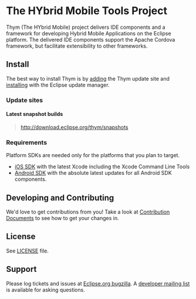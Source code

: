 The HYbrid Mobile Tools Project
====

Thym (The HYbrid Mobile) project delivers IDE components and a framework for developing 
Hybrid Mobile Applications on the Eclipse platform. The delivered IDE components 
support the Apache Cordova framework, but facilitate extensibility to other frameworks.

## Install

The best way to install Thym is by [adding](http://help.eclipse.org/luna/index.jsp?topic=%2Forg.eclipse.platform.doc.user%2Ftasks%2Ftasks-127.htm&cp=0_3_17_5) the Thym update site and
[installing](http://help.eclipse.org/luna/topic/org.eclipse.platform.doc.user/tasks/tasks-124.htm?cp=0_3_17_1) with the  Eclipse update manager.

### Update sites 

#### Latest snapshot builds

> http://download.eclipse.org/thym/snapshots

### Requirements

Platform SDKs are needed only for the platforms that you plan to target.
* [iOS SDK](http://developer.apple.com) with the latest Xcode including the Xcode Command Line Tools 
* [Android SDK](http://developer.android.com) with the absolute latest updates for all Android SDK components. 


Developing and Contributing
------

We'd love to get contributions from you! Take a look at
[Contribution Documents](CONTRIBUTING.md) to see how to get your changes in.


License
-------

See [LICENSE](LICENSE) file.

Support
-------

Please log tickets and issues at [Eclipse.org bugzilla](https://bugs.eclipse.org/bugs/enter_bug.cgi?product=Thym).  A [developer mailing
list](https://dev.eclipse.org/mailman/listinfo/thym-dev) is available for asking questions.

